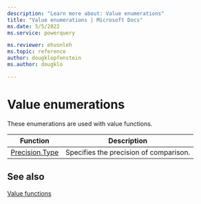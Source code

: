 ```yaml
---
description: "Learn more about: Value enumerations"
title: "Value enumerations | Microsoft Docs"
ms.date: 5/5/2022
ms.service: powerquery

ms.reviewer: ehvonleh
ms.topic: reference
author: dougklopfenstein
ms.author: dougklo

---
```

# Value enumerations

These enumerations are used with value functions.

|Function|Description|
|------------|---------------|
|[Precision.Type](precision-type.md)|Specifies the precision of comparison.|

## See also

[Value functions](value-functions.md)
